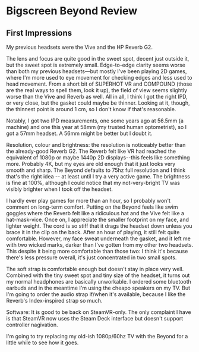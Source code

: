 # Bigscreen Beyond Review

## First Impressions

My previous headsets were the Vive and the HP Reverb G2.

The lens and focus are quite good in the sweet spot, decent just outside it, but the sweet spot is extremely small. 
Edge-to-edge clarity seems worse than both my previous headsets&mdash;but mostly I've been playing 2D games, where I'm more used to eye movement for checking edges and less used to head movement.
From a short bit of SUPERHOT VR and COMPOUND (those are the real ways to spell them, look it up), the field of view seems slightly worse than the Vive and Reverb as well.
All in all, I think I got the right IPD, or very close, but the gasket could maybe be thinner.
Looking at it, though, the thinnest point is around 1 cm, so I don't know if that's reasonable.

Notably, I got two IPD measurements, one some years ago at 56.5mm (a machine) and one this year at 58mm (my trusted human optometrist), so I got a 57mm headset.
A 56mm might be better but I doubt it.

Resolution, colour and brightness: the resolution is noticeably better than the already-good Reverb G2. The Reverb felt like VR had reached the equivalent of 1080p or maybe 1440p 2D displays--this feels like something more. Probably 4K, but my eyes are old enough that it just looks very smooth and sharp. The Beyond defaults to 75hz full resolution and I think that's the right idea -- at least until I try a very active game.
The brightness is fine at 100%, although I could notice that my not-very-bright TV was visibly brighter when I took off the headset.

I hardly ever play games for more than an hour, so I probably won't comment on long-term comfort.
Putting on the Beyond feels like swim goggles where the Reverb felt like a ridiculous hat and the Vive felt like a hat-mask-vice.
Once on, I appreciate the smaller footprint on my face, and lighter weight. The cord is so stiff that it drags the headset down unless you brace it in the clip on the back.
After an hour of playing, it still felt quite comfortable. However, my face sweat underneath the gasket, and it left me with two wicked marks, darker than I've gotten from my other two headsets.
This despite it being more comfortable than those two: I think it's because there's less pressure overall, it's just concentrated in two small spots.

The soft strap is comfortable enough but doesn't stay in place very well.
Combined with the tiny sweet spot and tiny size of the headset, it turns out my normal headphones are basically unworkable.
I ordered some bluetooth earbuds and in the meantime I'm using the cheapo speakers on my TV.
But I'm going to order the audio strap if/when it's available, because I like the Reverb's Index-inspired strap so much.

Software: It is good to be back on SteamVR-only. The only complaint I have is that SteamVR now uses the Steam Deck interface but doesn't support controller nagivation.

I'm going to try replacing my old-ish 1080p/60hz TV with the Beyond for a little while to see how it goes.